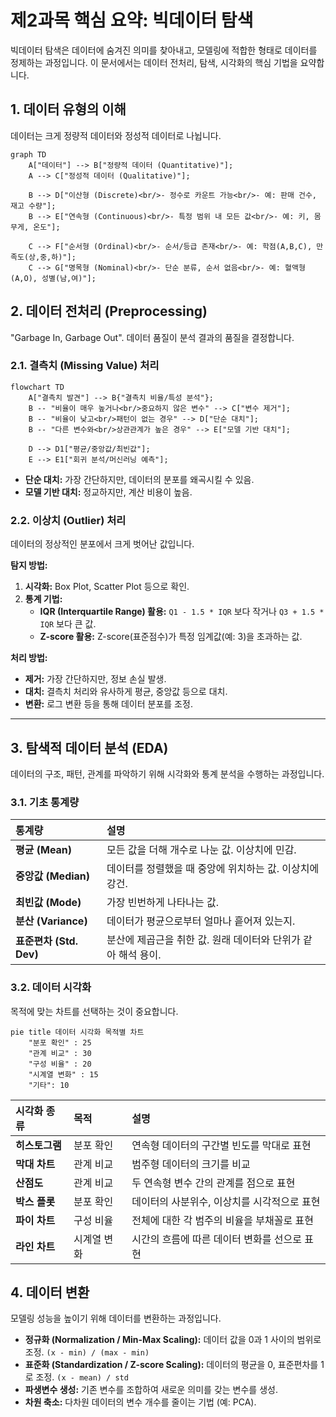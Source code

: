 # 제2과목 핵심 요약: 빅데이터 탐색

빅데이터 탐색은 데이터에 숨겨진 의미를 찾아내고, 모델링에 적합한 형태로 데이터를 정제하는 과정입니다. 이 문서에서는 데이터 전처리, 탐색, 시각화의 핵심 기법을 요약합니다.

## 1. 데이터 유형의 이해

데이터는 크게 정량적 데이터와 정성적 데이터로 나뉩니다.

```mermaid
graph TD
    A["데이터"] --> B["정량적 데이터 (Quantitative)"];
    A --> C["정성적 데이터 (Qualitative)"];

    B --> D["이산형 (Discrete)<br/>- 정수로 카운트 가능<br/>- 예: 판매 건수, 재고 수량"];
    B --> E["연속형 (Continuous)<br/>- 특정 범위 내 모든 값<br/>- 예: 키, 몸무게, 온도"];

    C --> F["순서형 (Ordinal)<br/>- 순서/등급 존재<br/>- 예: 학점(A,B,C), 만족도(상,중,하)"];
    C --> G["명목형 (Nominal)<br/>- 단순 분류, 순서 없음<br/>- 예: 혈액형(A,O), 성별(남,여)"];
```

## 2. 데이터 전처리 (Preprocessing)

"Garbage In, Garbage Out". 데이터 품질이 분석 결과의 품질을 결정합니다.

### 2.1. 결측치 (Missing Value) 처리

```mermaid
flowchart TD
    A["결측치 발견"] --> B{"결측치 비율/특성 분석"};
    B -- "비율이 매우 높거나<br/>중요하지 않은 변수" --> C["변수 제거"];
    B -- "비율이 낮고<br/>패턴이 없는 경우" --> D["단순 대치"];
    B -- "다른 변수와<br/>상관관계가 높은 경우" --> E["모델 기반 대치"];

    D --> D1["평균/중앙값/최빈값"];
    E --> E1["회귀 분석/머신러닝 예측"];
```

- **단순 대치:** 가장 간단하지만, 데이터의 분포를 왜곡시킬 수 있음.
- **모델 기반 대치:** 정교하지만, 계산 비용이 높음.

### 2.2. 이상치 (Outlier) 처리

데이터의 정상적인 분포에서 크게 벗어난 값입니다.

**탐지 방법:**
1.  **시각화:** Box Plot, Scatter Plot 등으로 확인.
2.  **통계 기법:**
    - **IQR (Interquartile Range) 활용:** `Q1 - 1.5 * IQR` 보다 작거나 `Q3 + 1.5 * IQR` 보다 큰 값.
    - **Z-score 활용:** Z-score(표준점수)가 특정 임계값(예: 3)을 초과하는 값.

**처리 방법:**
- **제거:** 가장 간단하지만, 정보 손실 발생.
- **대치:** 결측치 처리와 유사하게 평균, 중앙값 등으로 대치.
- **변환:** 로그 변환 등을 통해 데이터 분포를 조정.

---

## 3. 탐색적 데이터 분석 (EDA)

데이터의 구조, 패턴, 관계를 파악하기 위해 시각화와 통계 분석을 수행하는 과정입니다.

### 3.1. 기초 통계량

| 통계량 | 설명 |
| :--- | :--- |
| **평균 (Mean)** | 모든 값을 더해 개수로 나눈 값. 이상치에 민감. |
| **중앙값 (Median)** | 데이터를 정렬했을 때 중앙에 위치하는 값. 이상치에 강건. |
| **최빈값 (Mode)** | 가장 빈번하게 나타나는 값. |
| **분산 (Variance)** | 데이터가 평균으로부터 얼마나 흩어져 있는지. |
| **표준편차 (Std. Dev)** | 분산에 제곱근을 취한 값. 원래 데이터와 단위가 같아 해석 용이. |

### 3.2. 데이터 시각화

목적에 맞는 차트를 선택하는 것이 중요합니다.

```mermaid
pie title 데이터 시각화 목적별 차트
    "분포 확인" : 25
    "관계 비교" : 30
    "구성 비율" : 20
    "시계열 변화" : 15
    "기타": 10
```

| 시각화 종류 | 목적 | 설명 |
| :--- | :--- | :--- |
| **히스토그램** | 분포 확인 | 연속형 데이터의 구간별 빈도를 막대로 표현 |
| **막대 차트** | 관계 비교 | 범주형 데이터의 크기를 비교 |
| **산점도** | 관계 비교 | 두 연속형 변수 간의 관계를 점으로 표현 |
| **박스 플롯** | 분포 확인 | 데이터의 사분위수, 이상치를 시각적으로 표현 |
| **파이 차트** | 구성 비율 | 전체에 대한 각 범주의 비율을 부채꼴로 표현 |
| **라인 차트** | 시계열 변화| 시간의 흐름에 따른 데이터 변화를 선으로 표현 |

## 4. 데이터 변환

모델링 성능을 높이기 위해 데이터를 변환하는 과정입니다.

- **정규화 (Normalization / Min-Max Scaling):** 데이터 값을 0과 1 사이의 범위로 조정. `(x - min) / (max - min)`
- **표준화 (Standardization / Z-score Scaling):** 데이터의 평균을 0, 표준편차를 1로 조정. `(x - mean) / std`
- **파생변수 생성:** 기존 변수를 조합하여 새로운 의미를 갖는 변수를 생성.
- **차원 축소:** 다차원 데이터의 변수 개수를 줄이는 기법 (예: PCA). 